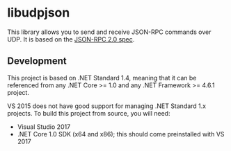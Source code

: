 ﻿libudpjson
==========

This library allows you to send and receive JSON-RPC commands over UDP.
It is based on the [JSON-RPC 2.0 spec](http://www.jsonrpc.org/specification).

## Development
This project is based on .NET Standard 1.4, meaning that it can be referenced from any .NET Core >= 1.0 and any .NET Framework >= 4.6.1 project.

VS 2015 does not have good support for managing .NET Standard 1.x projects. To build this project from source, you will need:

- Visual Studio 2017
- .NET Core 1.0 SDK (x64 and x86); this should come preinstalled with VS 2017